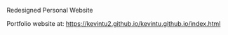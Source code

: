 
Redesigned Personal Website

Portfolio website at: https://kevintu2.github.io/kevintu.github.io/index.html
